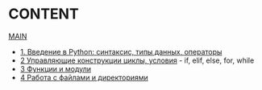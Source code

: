# CONTENT
[MAIN](../README.md)
- [1. Введение в Python: синтаксис, типы данных, операторы](./1%20Введение%20в%20Python.md)
- [2 Управляющие конструкции циклы, условия](./2%20Управляющие%20конструкции%20циклы,%20условия.md) - if, elif, else, for, while
- [3 Функции и модули](./3%20Функции%20и%20модули.md)
- [4 Работа с файлами и директориями](./4%20Работа%20с%20файлами%20и%20директориями.md)